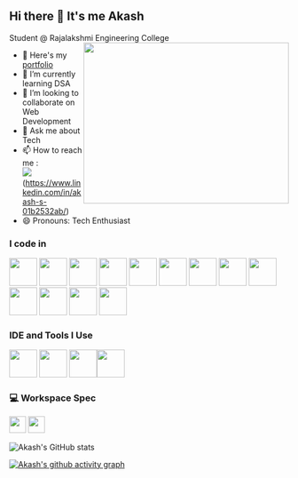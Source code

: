 ## Hi there 👋 It's me Akash

Student @ Rajalakshmi Engineering College
<img align="right" width="370" height="290" src="https://img.etimg.com/thumb/width-1600,height-900,imgsize-638053,resizemode-75,msid-84146083/prime/technology-and-startups/booting-up-developer-economy-how-tech-startups-are-helping-coders-build-and-test-software-faster.jpg">

- 🔭 Here's my [portfolio](https://legendary-toffee-a8e9ae.netlify.app/)
- 🌱 I’m currently learning DSA
- 👯 I’m looking to collaborate on Web Development
- 💬 Ask me about Tech
- 📫 How to reach me :
  <br /><img src="https://img.shields.io/badge/LinkedIn-0077B5?style=for-the-badge&logo=linkedin&logoColor=white" />
  (https://www.linkedin.com/in/akash-s-01b2532ab/)
- 😄 Pronouns: Tech Enthusiast

### I code in

<img height="50" width="50" src="https://img.icons8.com/color/48/000000/python.png" /> 
<img height="50" width="50" src="https://img.icons8.com/color/48/000000/c-programming.png" />
<img height="50" width="50" src="https://img.icons8.com/?size=100&id=22813&format=png&color=000000" />
<img height="50" width="50" src="https://img.icons8.com/?size=100&id=ylXrZF2zxsFE&format=png&color=0000000" />
<img height="50" width="50" src="https://img.icons8.com/color/48/000000/java-coffee-cup-logo.png" />
<img height="50" width="50" src="https://img.icons8.com/color/48/000000/html-5.png" />
<img height="50" width="50" src="https://img.icons8.com/color/48/000000/css3.png" />
<img height="50" width="50" src="https://img.icons8.com/color/48/000000/bootstrap.png" />
<img height="50" width="50" src="https://img.icons8.com/color/48/000000/javascript.png"/>
<img height="50" width="50" src="image.png"/>
<img height="50" width="50" src="https://img.icons8.com/color/48/000000/mysql-logo.png"/>
<img height="50" width="50" src="https://img.icons8.com/color/48/000000/mongodb.png"/>
<img height="50" width="50" src="https://img.icons8.com/color/48/000000/nodejs.png"/>

### IDE and Tools I Use

<img height="50" width="50" src="https://img.icons8.com/color/48/000000/visual-studio-code-2019.png"/> <img height="50" width="50" src="https://img.icons8.com/color/48/000000/pycharm.png"/> <img height="50" width="50" src="https://img.icons8.com/color/50/000000/git.png"/><img height="50" src="https://img.shields.io/badge/Netlify-00C7B7?style=for-the-badge&logo=netlify&logoColor=white"/>

### 💻 Workspace Spec

<img height="30" src="https://img.shields.io/badge/Windows_11-Hp%20Pavilion-FD7E14?style=for-the-badge&logo=windows&logoColor=white"/> <img height="30" src="https://img.shields.io/badge/kali_linux-Hp%20Pavilion-557C94?style=for-the-badge&logo=linux&logoColor=white"/>

![Akash's GitHub stats](https://github-readme-stats.vercel.app/api?username=Akash-01005&theme=dark&show_icons=true&&hide=issues,contribs)

[![Akash's github activity graph](https://github-readme-activity-graph.vercel.app/graph?username=Akash-01005&bg_color=000000&color=ffffff&line=51f565&point=ffffff&area=true&hide_border=true)](https://github.com/ashutosh00710/github-readme-activity-graph)
